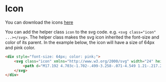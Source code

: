 # Icon

You can download the icons [here](https://github.com/zalora/style/tree/master/assets/icon)

You can add the helper class `icon` to the svg code. e.g. `<svg class="icon" ...></svg>`. The helper class makes the svg icon inherited the font-size and color of its parent. In the example below, the icon will have a size of 64px and pink color.

```html
<div style="font-size: 64px; color: pink;">
    <svg class="icon" xmlns="http://www.w3.org/2000/svg" width="24" height="24" viewBox="0 0 24 24" focusable="false" fill="currentColor">
        <path d="M17.192 4.703c-1.702-.499-3.258-.071-4.549 1.21-.217.215-.093.213-.289.014-1.072-1.091-2.388-1.552-3.917-1.376-2.566.294-4.439 3-3.817 5.51.282 1.136.83 2.175 1.668 3.287 1.44 1.91 3.208 3.56 5.705 5.466.344.263.702.241 1.026-.023.188-.153.346-.277.685-.543l.024-.02c.489-.382.718-.565.991-.796 2.118-1.796 3.537-3.29 4.635-5.041.729-1.162 1.116-2.216 1.146-3.364l-.03-.32a3.948 3.948 0 0 0-.095-.619c-.43-1.727-1.514-2.896-3.183-3.385z"/>
    </svg>
</div>
```